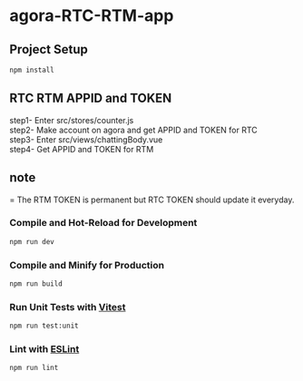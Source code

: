 # agora-RTC-RTM-app

## Project Setup

```sh
npm install
```

## RTC RTM APPID and TOKEN

step1- Enter src/stores/counter.js <br />
step2- Make account on agora and get APPID and TOKEN for RTC <br />
step3- Enter src/views/chattingBody.vue <br />
step4- Get APPID and TOKEN for RTM

## note

= The RTM TOKEN is permanent but RTC TOKEN should update it everyday.

### Compile and Hot-Reload for Development

```sh
npm run dev
```

### Compile and Minify for Production

```sh
npm run build
```

### Run Unit Tests with [Vitest](https://vitest.dev/)

```sh
npm run test:unit
```

### Lint with [ESLint](https://eslint.org/)

```sh
npm run lint
```
